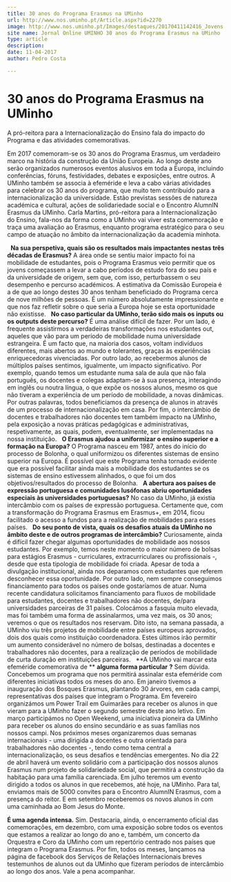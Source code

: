 ```yaml
---
title: 30 anos do Programa Erasmus na UMinho
url: http://www.nos.uminho.pt/Article.aspx?id=2270
image: http://www.nos.uminho.pt/Images/destaques/20170411142416_Jovens.jpg
site name: Jornal Online UMINHO 30 anos do Programa Erasmus na UMinho
type: article
description: 
date: 11-04-2017
author: Pedro Costa

---
```

# 30 anos do Programa Erasmus na UMinho


  

A pró-reitora para a Internacionalização do Ensino fala do impacto do Programa e das atividades comemorativas.

Em 2017 comemoram-se os 30 anos do Programa Erasmus, um verdadeiro marco na história da construção da União Europeia. Ao longo deste ano serão organizados numerosos eventos alusivos em toda a Europa, incluindo conferências, fóruns, festividades, debates e exposições, entre outros. A UMinho também se associa à efeméride e leva a cabo várias atividades para celebrar os 30 anos do programa, que muito tem contribuído para a internacionalização da universidade. Estão previstas sessões de natureza académica e cultural, ações de solidariedade social e o Encontro AlumnIN Erasmus da UMinho. Carla Martins, pró-reitora para a Internacionalização do Ensino, fala-nos da forma como a UMinho vai viver esta comemoração e traça uma avaliação ao Erasmus, enquanto programa estratégico para o seu campo de atuação no âmbito da internacionalização da academia minhota.

 
**Na sua perspetiva, quais são os resultados mais impactantes nestas três décadas de Erasmus?** 
A área onde se sentiu maior impacto foi na mobilidade de estudantes, pois o Programa Erasmus veio permitir que os jovens começassem a levar a cabo períodos de estudo fora do seu país e da universidade de origem, sem que, com isso, perturbassem o seu desempenho e percurso académicos. A estimativa da Comissão Europeia é a de que ao longo destes 30 anos tenham beneficiado do Programa cerca de nove milhões de pessoas. É um número absolutamente impressionante e que nos faz refletir sobre o que seria a Europa hoje se esta oportunidade não existisse.
 
**No caso particular da UMinho, terão sido mais os inputs ou os outputs deste percurso?** 
É uma análise difícil de fazer. Por um lado, é frequente assistirmos a verdadeiras transformações nos estudantes out, aqueles que vão para um período de mobilidade numa universidade estrangeira. É um facto que, na maioria dos casos, voltam indivíduos diferentes, mais abertos ao mundo e tolerantes, graças às experiências enriquecedoras vivenciadas. Por outro lado, ao recebermos alunos de múltiplos países sentimos, igualmente, um impacto significativo. Por exemplo, quando temos um estudante numa sala de aula que não fala português, os docentes e colegas adaptam-se à sua presença, interagindo em inglês ou noutra língua, o que expõe os nossos alunos, mesmo os que não tiveram a experiência de um período de mobilidade, a novas dinâmicas. Por outras palavras, todos beneficiamos da presença de alunos in através de um processo de internacionalização em casa. Por fim, o intercâmbio de docentes e trabalhadores não docentes tem também impacto na UMinho, pela exposição a novas práticas pedagógicas e administrativas, respetivamente, as quais, podem, eventualmente, ser implementadas na nossa instituição.
 
**O Erasmus ajudou a uniformizar o ensino superior e a formação na Europa?** 
O Programa nasceu em 1987, antes do início do processo de Bolonha, o qual uniformizou os diferentes sistemas de ensino superior na Europa. É possível que este Programa tenha tornado evidente que era possível facilitar ainda mais a mobilidade dos estudantes se os sistemas de ensino estivessem alinhados, o que foi um dos objetivos/resultados do processo de Bolonha.
 
**A abertura aos países de expressão portuguesa e comunidades lusófonas abriu oportunidades especiais às universidades portuguesas?** 
No caso da UMinho, já existia intercâmbio com os países de expressão portuguesa. Certamente que, com a transformação do Programa Erasmus em Erasmus+, em 2014, ficou facilitado o acesso a fundos para a realização de mobilidades para esses países.
 
**Do seu ponto de vista, quais os desafios atuais da UMinho no âmbito deste e de outros programas de intercâmbio?** 
Curiosamente, ainda é difícil fazer chegar algumas oportunidades de mobilidade aos nossos estudantes. Por exemplo, temos neste momento o maior número de bolsas para estágios Erasmus - curriculares, extracurriculares ou profissionais -, desde que esta tipologia de mobilidade foi criada. Apesar de toda a divulgação institucional, ainda nos deparamos com estudantes que referem desconhecer essa oportunidade. Por outro lado, nem sempre conseguimos financiamento para todos os países onde gostaríamos de atuar. Numa recente candidatura solicitamos financiamento para fluxos de mobilidade para estudantes, docentes e trabalhadores não docentes, de/para universidades parceiras de 31 países. Colocámos a fasquia muito elevada, mas foi também uma forma de assinalarmos, uma vez mais, os 30 anos; veremos o que os resultados nos reservam. Dito isto, na semana passada, a UMinho viu três projetos de mobilidade entre países europeus aprovados, dois dos quais como instituição coordenadora. Estes últimos irão permitir um aumento considerável no número de bolsas, destinadas a docentes e trabalhadores não docentes, para a realização de períodos de mobilidade de curta duração em instituições parceiras.
 
**A UMinho vai marcar esta efeméride comemorativa de ** **alguma forma particular** **?** 
Sem dúvida. Concebemos um programa que nos permitirá assinalar esta efeméride com diferentes iniciativas todos os meses do ano. Em janeiro tivemos a inauguração dos Bosques Erasmus, plantando 30 árvores, em cada campi, representativas dos países que integram o Programa. Em fevereiro organizámos um Power Trail em Guimarães para receber os alunos in que vieram para a UMinho fazer o segundo semestre deste ano letivo. Em março participámos no Open Weekend, uma iniciativa pioneira da UMinho para receber os alunos do ensino secundário e as suas famílias nos nossos campi. Nos próximos meses organizaremos duas semanas internacionais - uma dirigida a docentes e outra orientada para trabalhadores não docentes -, tendo como tema central a internacionalização, os seus desafios e tendências emergentes. No dia 22 de abril haverá um evento solidário com a participação dos nossos alunos Erasmus num projeto de solidariedade social, que permitirá a construção da habitação para uma família carenciada. Em julho teremos um evento dirigido a todos os alunos in que recebemos, até hoje, na UMinho. Para tal, enviamos mais de 5000 convites para o Encontro AlumnIN Erasmus, com a presença do reitor. E em setembro receberemos os novos alunos in com uma caminhada ao Bom Jesus do Monte. 

**É uma agenda intensa.** 
Sim. Destacaria, ainda, o encerramento oficial das comemorações, em dezembro, com uma exposição sobre todos os eventos que estamos a realizar ao longo do ano e, também, um concerto da Orquestra e Coro da UMinho com um repertório centrado nos países que integram o Programa Erasmus. Por fim, todos os meses, lançamos na página de facebook dos Serviços de Relações Internacionais breves testemunhos de alunos out da UMinho que fizeram períodos de intercâmbio ao longo dos anos. Vale a pena acompanhar. 

